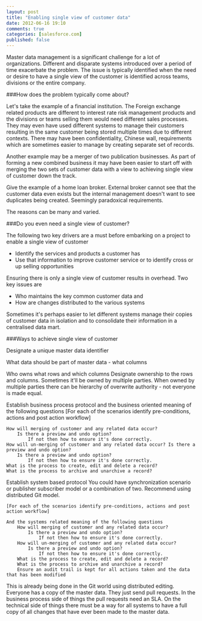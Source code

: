 ```yaml
---
layout: post
title: "Enabling single view of customer data"
date: 2012-06-16 19:10
comments: true
categories: [salesforce.com]
published: false
---
```


Master data management is a significant challenge for a lot of organizations. Different and disparate systems introduced over a period of time exacerbate the problem. The issue is typically identified when the need or desire to have a single view of the customer is identified across teams, divisions or the entire company.

<!-- more -->

###How does the problem typically come about?

Let's take the example of a financial institution. The Foreign exchange related products are different to interest rate risk management products and the divisions or teams selling them would need different sales processes. They may even have used different systems to manage their customers resulting in the same customer being stored multiple times due to different contexts. There may have been confidentiality, Chinese wall, requirements which are sometimes easier to manage by creating separate set of records.

Another example may be a merger of two publication businesses. As part of forming a new combined business it may have been easier to start off with merging the two sets of customer data with a view to achieving single view of customer down the track.

Give the example of a home loan broker. External broker cannot see that the customer data even exists but the internal management doesn't want to see duplicates being created. Seemingly paradoxical requirements.

The reasons can be many and varied.

###Do you even need a single view of customer?

The following two key drivers are a must before embarking on a project to enable a single view of customer

* Identify the services and products a customer has
* Use that information to improve customer service or to identify cross or up selling opportunities

Ensuring there is only a single view of customer results in overhead. Two key issues are 

* Who maintains the key common customer data and 
* How are changes distributed to the various systems

Sometimes it's perhaps easier to let different systems manage their copies of customer data in isolation and to consolidate their information in a centralised data mart.

###Ways to achieve single view of customer

Designate a unique master data identifier

What data should be part of master data - what columns   

Who owns what rows and which columns
    Designate ownership to the rows and columns. Sometimes it'll be owned by multiple parties. When owned by multiple parties there can be hierarchy of overwrite authority - not everyone is made equal.

Establish business process protocol and the business oriented meaning of the following questions
    [For each of the scenarios identify pre-conditions, actions and post action workflow]

    How will merging of customer and any related data occur?
        Is there a preview and undo option?
            If not then how to ensure it's done correctly.
    How will un-merging of customer and any related data occur? Is there a preview and undo option? 
        Is there a preview and undo option?
            If not then how to ensure it's done correctly.    
    What is the process to create, edit and delete a record?
    What is the process to archive and unarchive a record? 

Establish system based protocol
    You could have synchronization scenario or publisher subscriber model or a combination of two. Recommend using distributed Git model.
    
    [For each of the scenarios identify pre-conditions, actions and post action workflow]
    
    And the systems related meaning of the following questions
        How will merging of customer and any related data occur?
            Is there a preview and undo option?
                If not then how to ensure it's done correctly.        
        How will un-merging of customer and any related data occur?
            Is there a preview and undo option?
                If not then how to ensure it's done correctly.
        What is the process to create, edit and delete a record?
        What is the process to archive and unarchive a record?
        Ensure an audit trail is kept for all actions taken and the data that has been modified

This is already being done in the Git world using distributed editing. Everyone has a copy of the master data. They just send pull requests. 
In the business process side of things the pull requests need an SLA. On the technical side of things there must be a way for all systems to have a full copy of all changes that have ever been made to the master data.
